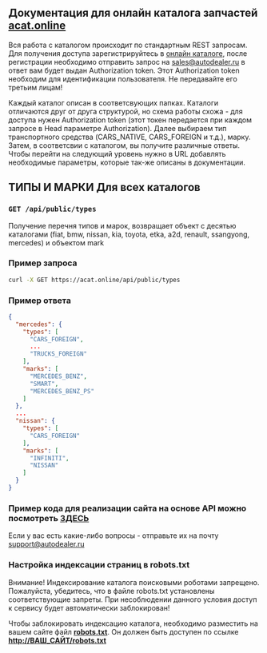 ## Документация для онлайн каталога запчастей [acat.online](https://acat.online)
Вся работа с каталогом происходит по стандартным REST запросам.
Для получения доступа зарегистрируйтесь в [онлайн каталоге](https://acat.online), после регистрации необходимо отправить запрос на sales@autodealer.ru в ответ вам будет выдан Authorization token.
Этот Authorization token необходим для идентификации пользователя. Не передавайте его третьим лицам!

Каждый каталог описан в соответсвующих папках.
Каталоги отличаются друг от друга структурой, но схема работы схожа - для доступа нужен Authorization token
(этот токен передается при каждом запросе в Head параметре Authorization).
Далее выбираем тип транспортного средства (CARS_NATIVE, CARS_FOREIGN и т.д.), марку. Затем, в соответсвии с каталогом, вы получите
различные ответы. Чтобы перейти на следующий уровень нужно в URL добавлять необходимые параметры, которые так-же описаны в документации.

## ТИПЫ И МАРКИ Для всех каталогов

### `GET /api/public/types`

Получение перечня типов и марок, возвращает объект с десятью каталогами (fiat, bmw, nissan, kia, toyota, etka, a2d, renault, ssangyong, mercedes) и объектом mark

### Пример запроса

```bash
curl -X GET https://acat.online/api/public/types
```
### Пример ответа

```json
{
  "mercedes": {
    "types": [
      "CARS_FOREIGN",
      ...
      "TRUCKS_FOREIGN"
    ],
    "marks": [
      "MERCEDES_BENZ",
      "SMART",
      "MERCEDES_BENZ_PS"
    ]
  },
  ...
  "nissan": {
    "types": [
      "CARS_FOREIGN"
    ],
    "marks": [
      "INFINITI",
      "NISSAN"
    ]
  }
}
```


### Пример кода для реализации сайта на основе API можно посмотреть **[ЗДЕСЬ](https://github.com/AutoDealerRu/acat-online-example)**
Если у вас есть какие-либо вопросы - отправьте их на почту <support@autodealer.ru>

### Настройка индексации страниц в robots.txt
Внимание! Индексирование каталога поисковыми роботами запрещено. Пожалуйста, убедитесь, что в файле robots.txt установлены соответствующие запреты.
При несоблюдении данного условия доступ к сервису будет автоматически заблокирован!

Чтобы заблокировать индексацию каталога, необходимо разместить на вашем сайте файл **[robots.txt](https://storage.yandexcloud.net/acat/robots.txt)**. Он должен быть доступен по ссылке **[http://ВАШ_САЙТ/robots.txt](https://storage.yandexcloud.net/acat/robots.txt)**
